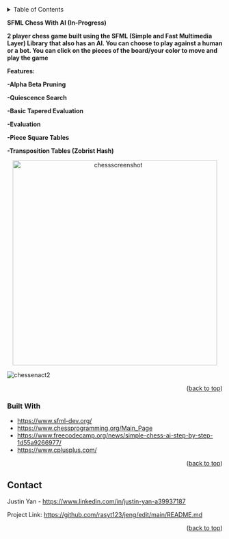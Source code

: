 <!-- TABLE OF CONTENTS -->
<details>
  <summary>Table of Contents</summary>
  <ol>
    <li>
      <a href="#about-the-project">Chess With AIt</a>
      <ul>
        <li><a href="#built-with">Built With</a></li>
      </ul>
    </li>
    <li><a href="#contact">Contact</a></li>
  </ol>
</details>



<!-- ABOUT THE PROJECT -->
**SFML Chess With AI (In-Progress)**
<p align="center">

**2 player chess game built using the SFML (Simple and Fast Multimedia Layer) Library that also has an AI. You can choose to play against a human or a bot. You can click on the pieces of the board/your color to move and play the game**

**Features:**

**-Alpha Beta Pruning**

**-Quiescence Search**

**-Basic Tapered Evaluation**

**-Evaluation**

**-Piece Square Tables**

**-Transposition Tables (Zobrist Hash)**
</p>

<p align="center">
  <img width="478" alt="chessscreenshot" src="https://user-images.githubusercontent.com/26770454/155892407-05a322c6-d1b4-48cc-888c-183c00aa451b.png">
</p>

![chessenact2](https://user-images.githubusercontent.com/26770454/155891883-82bc6b95-cd64-4066-b834-9e1d8b1d231b.gif)


<p align="right">(<a href="#top">back to top</a>)</p>



### Built With

* https://www.sfml-dev.org/
* https://www.chessprogramming.org/Main_Page
* https://www.freecodecamp.org/news/simple-chess-ai-step-by-step-1d55a9266977/
* https://www.cplusplus.com/

<p align="right">(<a href="#top">back to top</a>)</p>



<!-- CONTACT -->
## Contact

Justin Yan - https://www.linkedin.com/in/justin-yan-a39937187

Project Link: https://github.com/rasyt123/jeng/edit/main/README.md

<p align="right">(<a href="#top">back to top</a>)</p>


